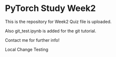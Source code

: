 # PyTorch Study Week2
This is the repository for Week2
Quiz file is uploaded.  

Also git_test.ipynb is added for the git tutorial.

Contact me for further info!

Local Change Testing